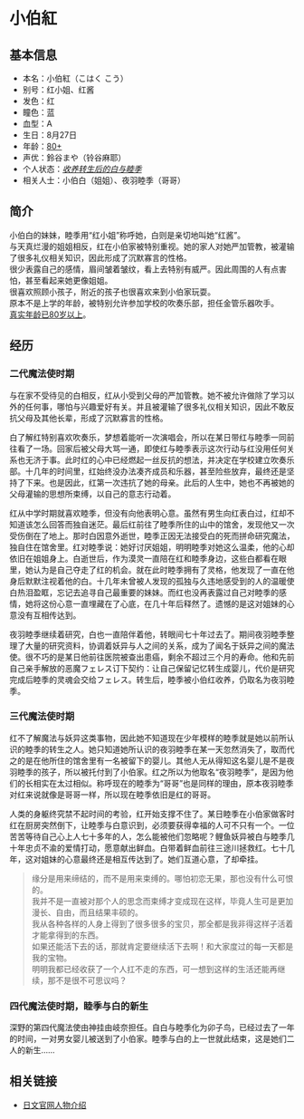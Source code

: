 # 小伯紅
## 基本信息
* 本名：小伯紅（こはく こう）
* 别号：红小姐、红酱
* 发色：红
* 瞳色：蓝
* 血型：A
* 生日：8月27日
* 年龄：<ins>80+</ins>
* 声优：鈴谷まや（铃谷麻耶）
* 个人状态：*<ins>收养转生后的白与睦季</ins>*
* 相关人士：小伯白（姐姐）、夜羽睦季（哥哥）

## 简介
小伯白的妹妹，睦季用“红小姐”称呼她，白则是亲切地叫她“红酱”。  
与天真烂漫的姐姐相反，红在小伯家被特别重视。她的家人对她严加管教，被灌输了很多礼仪相关知识，因此形成了沉默寡言的性格。  
很少表露自己的感情，眉间皱着皱纹，看上去特别有威严。因此周围的人有点害怕，甚至看起来她更像姐姐。  
很喜欢照顾小孩子，附近的孩子也很喜欢来到小伯家玩耍。  
原本不是上学的年龄，被特别允许参加学校的吹奏乐部，担任金管乐器吹手。  
<ins>真实年龄已80岁以上</ins>。

## 经历
### 二代魔法使时期
与在家不受待见的白相反，红从小受到父母的严加管教。她不被允许做除了学习以外的任何事，哪怕与兴趣爱好有关。并且被灌输了很多礼仪相关知识，因此不敢反抗父母及其他长辈，形成了沉默寡言的性格。

白了解红特别喜欢吹奏乐，梦想着能听一次演唱会，所以在某日带红与睦季一同前往看了一场。回家后被父母大骂一通，即使红与睦季表示这次行动与红没用任何关系也无济于事。此时红的心中已经燃起一丝反抗的想法，并决定在学校建立吹奏乐部。十几年的时间里，红始终没办法凑齐成员和乐器，甚至险些放弃，最终还是坚持了下来。也是因此，红第一次违抗了她的母亲。此后的人生中，她也不再被她的父母灌输的思想所束缚，以自己的意志行动着。

红从中学时期就喜欢睦季，但没有向他表明心意。虽然有男生向红表白过，红却不知道该怎么回答而独自迷茫。最后红前往了睦季所住的山中的馆舍，发现他又一次受伤倒在了地上。那时白因意外逝世，睦季正因无法接受白的死而拼命研究魔法，独自住在馆舍里。红对睦季说：她好讨厌姐姐，明明睦季对她这么温柔，他的心却依旧在姐姐身上。白逝世后，作为漠灵一直陪在红和睦季身边，这些白都看在眼里，她认为是自己夺走了红的机会。就在此时睦季拥有了灵格，他发现了一直在他身后默默注视着他的白。十几年未曾被人发现的孤独与久违地感受到的人的温暖使白热泪盈眶，忘记去追寻自己最重要的妹妹。而红也没再表露过自己对睦季的感情，她将这份心意一直埋藏在了心底，在几十年后释然了。遗憾的是这对姐妹的心意没有互相传达到。

夜羽睦季继续着研究，白也一直陪伴着他，转眼间七十年过去了。期间夜羽睦季整理了大量的研究资料，协调着妖异与人之间的关系，成为了闻名于妖异之间的魔法使。很不巧的是某日他前往医院被查出患癌，剩余不超过三个月的寿命。他和先前自己亲手解放的恶魔フェレス订下契约：让自己保留记忆转生成婴儿，代价是研究完成后睦季的灵魂会交给フェレス。转生后，睦季被小伯红收养，仍取名为夜羽睦季。

### 三代魔法使时期
红不了解魔法与妖异这类事物，因此她不知道现在少年模样的睦季就是她以前所认识的睦季的转生之人。她只知道她所认识的夜羽睦季在某一天忽然消失了，取而代之的是在他所住的馆舍里有一名被留下的婴儿。其他人无从得知这名婴儿是不是夜羽睦季的孩子，所以被托付到了小伯家。红之所以为他取名“夜羽睦季”，是因为他们的长相实在太过相似。称呼现在的睦季为“哥哥”也是同样的理由，原本夜羽睦季对红来说就像是哥哥一样，所以现在睦季依旧是红的哥哥。

人类的身躯终究禁不起时间的考验，红开始支撑不住了。某日睦季在小伯家做客时红在厨房突然倒下，让睦季与白意识到，必须要获得幸福的人可不只有一个。一位苦苦等待自己心上人七十多年的人，怎么能被他们忽略呢？鲤鱼妖异被白与睦季几十年忠贞不渝的爱情打动，愿意献出鲜血。白带着鲜血前往三途川拯救红。七十几年，这对姐妹的心意最终还是相互传达到了。她们互道心意，了却牵挂。

>缘分是用来缔结的，而不是用来束缚的。哪怕初恋无果，那也没有什么可恨的。  
>我并不是一直被对那个人的思念而束缚才变成现在这样，毕竟人生可是更加漫长、自由，而且结果丰硕的。  
>我从各种各样的人身上得到了很多很多的宝贝，那全都是我非得这样子活着才能拿得到的东西。  
>如果还能活下去的话，那就肯定要继续活下去啊！和大家度过的每一天都是我的宝物。  
>明明我都已经收获了一个人扛不走的东西，可一想到这样的生活还能再继续，那不是很不可思议吗？

### 四代魔法使时期，睦季与白的新生
深野的第四代魔法使由神挂由岐奈担任。自白与睦季化为卯子鸟，已经过去了一年的时间，一对男女婴儿被送到了小伯家。睦季与白的上一世就此结束，这是她们二人的新生……

## 相关链接
* [日文官网人物介绍](https://fanzagames-digination.com/azurite/tamayura/character/index.html#character06)
